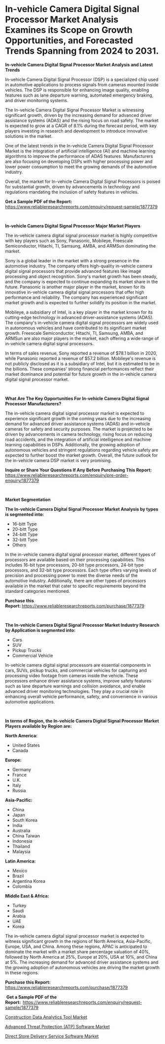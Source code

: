 <p><h1>In-vehicle Camera Digital Signal Processor Market Analysis Examines its Scope on Growth Opportunities, and Forecasted Trends Spanning from 2024 to 2031.</h1></p><p><strong>In-vehicle Camera Digital Signal Processor Market Analysis and Latest Trends</strong></p>
<p><p>In-vehicle Camera Digital Signal Processor (DSP) is a specialized chip used in automotive applications to process signals from cameras mounted inside vehicles. The DSP is responsible for enhancing image quality, enabling features such as lane departure warning, automated emergency braking, and driver monitoring systems.</p><p>The In-vehicle Camera Digital Signal Processor Market is witnessing significant growth, driven by the increasing demand for advanced driver assistance systems (ADAS) and the rising focus on road safety. The market is expected to grow at a CAGR of 8.1% during the forecast period, with key players investing in research and development to introduce innovative solutions in the market.</p><p>One of the latest trends in the In-vehicle Camera Digital Signal Processor Market is the integration of artificial intelligence (AI) and machine learning algorithms to improve the performance of ADAS features. Manufacturers are also focusing on developing DSPs with higher processing power and lower power consumption to meet the growing demands of the automotive industry.</p><p>Overall, the market for In-vehicle Camera Digital Signal Processors is poised for substantial growth, driven by advancements in technology and regulations mandating the inclusion of safety features in vehicles.</p></p>
<p><strong>Get a Sample PDF of the Report:&nbsp;</strong> <a href="https://www.reliableresearchreports.com/enquiry/request-sample/1877379">https://www.reliableresearchreports.com/enquiry/request-sample/1877379</a></p>
<p>&nbsp;</p>
<p><strong>In-vehicle Camera Digital Signal Processor Major Market Players</strong></p>
<p><p>The in-vehicle camera digital signal processor market is highly competitive with key players such as Sony, Panasonic, Mobileye, Freescale Semiconductor, Hitachi, TI, Samsung, AMBA, and ARMSun dominating the market. </p><p>Sony is a global leader in the market with a strong presence in the automotive industry. The company offers high-quality in-vehicle camera digital signal processors that provide advanced features like image processing and object recognition. Sony's market growth has been steady, and the company is expected to continue expanding its market share in the future. Panasonic is another major player in the market, known for its innovative in-vehicle camera digital signal processors that offer high performance and reliability. The company has experienced significant market growth and is expected to further solidify its position in the market.</p><p>Mobileye, a subsidiary of Intel, is a key player in the market known for its cutting-edge technology in advanced driver-assistance systems (ADAS). The company's in-vehicle camera digital signal processors are widely used in autonomous vehicles and have contributed to its significant market growth. Freescale Semiconductor, Hitachi, TI, Samsung, AMBA, and ARMSun are also major players in the market, each offering a wide range of in-vehicle camera digital signal processors.</p><p>In terms of sales revenue, Sony reported a revenue of $78.1 billion in 2020, while Panasonic reported a revenue of $57.2 billion. Mobileye's revenue is not publicly disclosed as it is a subsidiary of Intel, but it is estimated to be in the billions. These companies' strong financial performances reflect their market dominance and potential for future growth in the in-vehicle camera digital signal processor market.</p></p>
<p>&nbsp;</p>
<p><strong>What Are The Key Opportunities For In-vehicle Camera Digital Signal Processor Manufacturers?</strong></p>
<p><p>The in-vehicle camera digital signal processor market is expected to experience significant growth in the coming years due to the increasing demand for advanced driver assistance systems (ADAS) and in-vehicle cameras for safety and security purposes. The market is projected to be driven by advancements in camera technology, rising focus on reducing road accidents, and the integration of artificial intelligence and machine learning capabilities in DSPs. Additionally, the growing adoption of autonomous vehicles and stringent regulations regarding vehicle safety are expected to further boost the market growth. Overall, the future outlook for the in-vehicle camera DSP market is very promising.</p></p>
<p><strong>Inquire or Share Your Questions If Any Before Purchasing This Report:</strong> <a href="https://www.reliableresearchreports.com/enquiry/pre-order-enquiry/1877379">https://www.reliableresearchreports.com/enquiry/pre-order-enquiry/1877379</a></p>
<p>&nbsp;</p>
<p><strong>Market Segmentation</strong></p>
<p><strong>The In-vehicle Camera Digital Signal Processor Market Analysis by types is segmented into:</strong></p>
<p><ul><li>16-bitt Type</li><li>20-bitt Type</li><li>24-bitt Type</li><li>32-bitt Type</li><li>Others</li></ul></p>
<p><p>In the in-vehicle camera digital signal processor market, different types of processors are available based on their processing capabilities. This includes 16-bit type processors, 20-bit type processors, 24-bit type processors, and 32-bit type processors. Each type offers varying levels of precision and processing power to meet the diverse needs of the automotive industry. Additionally, there are other types of processors available in the market that cater to specific requirements beyond the standard categories mentioned.</p></p>
<p><strong>Purchase this Report:&nbsp;</strong><a href="https://www.reliableresearchreports.com/purchase/1877379">https://www.reliableresearchreports.com/purchase/1877379</a></p>
<p>&nbsp;</p>
<p><strong>The In-vehicle Camera Digital Signal Processor Market Industry Research by Application is segmented into:</strong></p>
<p><ul><li>Cars</li><li>SUV</li><li>Pickup Trucks</li><li>Commercial Vehicle</li></ul></p>
<p><p>In-vehicle camera digital signal processors are essential components in cars, SUVs, pickup trucks, and commercial vehicles for capturing and processing video footage from cameras inside the vehicle. These processors enhance driver assistance systems, improve safety features such as lane departure warnings and collision avoidance, and enable advanced driver monitoring technologies. They play a crucial role in enhancing overall vehicle performance, safety, and convenience in various automotive applications.</p></p>
<p>&nbsp;</p>
<p><strong>In terms of Region, the In-vehicle Camera Digital Signal Processor Market Players available by Region are:</strong></p>
<p>
    <p> <strong> North America: </strong>
        <ul>
            <li>United States</li>
            <li>Canada</li>
        </ul>
        </p> 
    <p> <strong> Europe: </strong>
        <ul>
            <li>Germany</li>
            <li>France</li>
            <li>U.K.</li>
            <li>Italy</li>
            <li>Russia</li>
        </ul>
        </p> 
    <p> <strong> Asia-Pacific: </strong>
        <ul>
            <li>China</li>
            <li>Japan</li>
            <li>South Korea</li>
            <li>India</li>
            <li>Australia</li>
            <li>China Taiwan</li>
            <li>Indonesia</li>
            <li>Thailand</li>
            <li>Malaysia</li>
        </ul>
        </p> 
    <p> <strong> Latin America: </strong>
        <ul>
            <li>Mexico</li>
            <li>Brazil</li>
            <li>Argentina Korea</li>
            <li>Colombia</li>
        </ul>
        </p> 
    <p> <strong> Middle East & Africa: </strong>
        <ul>
            <li>Turkey</li>
            <li>Saudi</li>
            <li>Arabia</li>
            <li>UAE</li>
            <li>Korea</li>
        </ul>
    </p>
    </p>
<p><p>The in-vehicle camera digital signal processor market is expected to witness significant growth in the regions of North America, Asia-Pacific, Europe, USA, and China. Among these regions, APAC is anticipated to dominate the market with a market share percentage valuation of 40%, followed by North America at 25%, Europe at 20%, USA at 10%, and China at 5%. The increasing demand for advanced driver assistance systems and the growing adoption of autonomous vehicles are driving the market growth in these regions.</p></p>
<p><strong>Purchase this Report: </strong><a href="https://www.reliableresearchreports.com/purchase/1877379">https://www.reliableresearchreports.com/purchase/1877379</a></p>
<p>&nbsp;<strong>Get a Sample PDF of the Report:&nbsp;&nbsp;</strong><a href="https://www.reliableresearchreports.com/enquiry/request-sample/1877379">https://www.reliableresearchreports.com/enquiry/request-sample/1877379</a></p>
<p><strong></strong></p>
<p><p><a href="https://view.publitas.com/reportprime-1/construction-data-analytics-tool-market-with-the-goal-of-estimating-the-market-size-and-future-growth-potential-of-various-market-segments-based-on-component-applications-end-user-and-region/">Construction Data Analytics Tool Market</a></p><p><a href="https://view.publitas.com/reportprime-1/advanced-threat-protection-atp-software-market-size-share-trends-analysis-report-by-application-regional-outlook-competitive-strategies-and-segment-forecasts-2023-2030/">Advanced Threat Protection (ATP) Software Market</a></p><p><a href="https://view.publitas.com/reportprime-1/direct-store-delivery-service-software-market-size-focuses-on-market-dynamics-in-depth-analysis-and-future-projections-of-its-market-forecasted-for-period-from-2023-to-2030/">Direct Store Delivery Service Software Market</a></p></p>